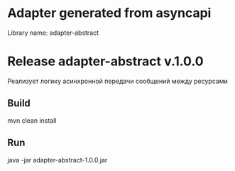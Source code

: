# Adapter generated from asyncapi
Library name: adapter-abstract

# Release adapter-abstract v.1.0.0 
Реализует логику асинхронной передачи сообщений между ресурсами

## Build
mvn clean install

## Run
java -jar adapter-abstract-1.0.0.jar